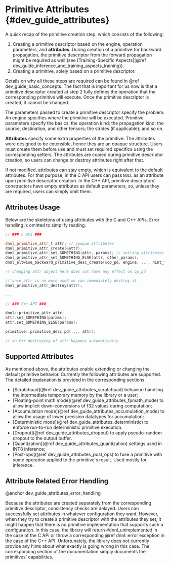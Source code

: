 Primitive Attributes {#dev_guide_attributes}
============================================

A quick recap of the primitive creation step, which consists of the following:
1. Creating a primitive descriptor based on the engine, operation parameters,
   and **attributes**. During creation of a primitive for backward propagation,
   the primitive descriptor from the forward propagation might be required as
   well (see [Training-Specific Aspects](@ref dev_guide_inference_and_training_aspects_training)).
2. Creating a primitive, solely based on a primitive descriptor.

Details on why all these steps are required can be found in
@ref dev_guide_basic_concepts. The fact that is important for us now is that
a primitive descriptor created at step 2 fully defines the operation that the
corresponding primitive will execute. Once the primitive descriptor is created,
it cannot be changed.

The parameters passed to create a primitive descriptor specify the problem. An
engine specifies where the primitive will be executed. Primitive parameters
specify the basics: the operation kind; the propagation kind; the source,
destination, and other tensors; the strides (if applicable); and so on.

**Attributes** specify some extra properties of the primitive. The attributes
were designed to be extensible, hence they are an opaque structure. Users must
create them before use and must set required specifics using the corresponding
setters. The attributes are copied during primitive descriptor creation, so
users can change or destroy attributes right after that.

If not modified, attributes can stay empty, which is equivalent to the default
attributes. For that purpose, in the C API users can pass `NULL` as an
attribute upon primitive descriptor creation. In the C++ API,
primitive descriptors' constructors have empty attributes as default
parameters, so, unless they are required, users can simply omit them.

## Attributes Usage

Below are the skeletons of using attributes with the C and C++ APIs. Error
handling is omitted to simplify reading.

~~~cpp
// ### C API ###

dnnl_primitive_attr_t attr; // opaque attributes
dnnl_primitive_attr_create(&attr);
dnnl_primitive_attr_set_SOMETHING(attr, params); // setting attributes params
dnnl_primitive_attr_set_SOMETHING_ELSE(attr, other_params);
dnnl_eltwise_backward_primitive_desc_create(&op_pd, engine, ..., hint_fwd_pd, attr);

// changing attr object here does not have any effect on op_pd

// once attr is no more used we can immediately destroy it
dnnl_primitive_attr_destroy(attr);

...

// ### C++ API ###

dnnl::primitive_attr attr;
attr.set_SOMETHING(params);
attr.set_SOMETHING_ELSE(params);

primitive::primitive_desc pd(..., attr);

// in C++ destroying of attr happens automatically

~~~

## Supported Attributes

As mentioned above, the attributes enable extending or changing the default
primitive behavior. Currently the following attributes are supported.
The detailed explanation is provided in the corresponding sections.

- [Scratchpad](@ref dev_guide_attributes_scratchpad) behavior: handling the
  intermediate temporary memory by the library or a user;
- [Floating-point math mode](@ref dev_guide_attributes_fpmath_mode) to
  allow implicit down-conversions of f32 values during computation;
- [Accumulation mode](@ref dev_guide_attributes_accumulation_mode) to
  allow the usage of lower precision datatypes for accumulation;
- [Deterministic mode](@ref dev_guide_attributes_deterministic) to enforce
  run-to-run deterministic primitive execution.
- [Dropout](@ref dev_guide_attributes_dropout) to apply pseudo-random dropout
  to the output buffer.
- [Quantization](@ref dev_guide_attributes_quantization) settings used in INT8
  inference;
- [Post-ops](@ref dev_guide_attributes_post_ops) to fuse a primitive with
  some operation applied to the primitive's result. Used mostly for inference.


## Attribute Related Error Handling
@anchor dev_guide_attributes_error_handling

Because the attributes are created separately from the corresponding primitive
descriptor, consistency checks are delayed. Users can successfully set
attributes in whatever configuration they want. However, when they try to
create a primitive descriptor with the attributes they set, it might happen
that there is no primitive implementation that supports such a configuration.
In this case, the library will return #dnnl_unimplemented in the case of the C
API or throw a corresponding @ref dnnl::error exception in the case of the C++
API. Unfortunately, the library does not currently provide any hints about what
exactly is going wrong in this case. The corresponding section of the
documentation simply documents the primitives' capabilities.

